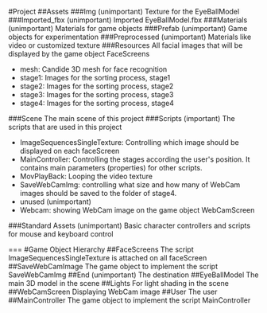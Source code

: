 #Project
##Assets
###Img (unimportant)
Texture for the EyeBallModel
###Imported_fbx (unimportant)
Imported EyeBallModel.fbx
###Materials (unimportant)
Materials for game objects
###Prefab (unimportant)
Game objects for experimentation
###Preprocessed (unimportant)
Materials like video or customized texture
###Resources
All facial images that will be displayed by the game object FaceScreens

* mesh: Candide 3D mesh for face recognition
* stage1: Images for the sorting process, stage1
* stage2: Images for the sorting process, stage2
* stage3: Images for the sorting process, stage3
* stage4: Images for the sorting process, stage4

###Scene
The main scene of this project
###Scripts (important)
The scripts that are used in this project

* ImageSequencesSingleTexture: Controlling which image should be displayed on each faceScreen
* MainController: Controlling the stages according the user's position. It contains main parameters (properties) for other scripts.
* MovPlayBack: Looping the video texture
* SaveWebCamImg: controlling what size and how many of WebCam images should be saved to the folder of stage4.
* unused (unimportant)
* Webcam: showing WebCam image on the game object WebCamScreen

###Standard Assets (unimportant)
Basic character controllers and scripts for mouse and keyboard control

===
#Game Object Hierarchy
##FaceScreens
The script ImageSequencesSingleTexture is attached on all faceScreen
##SaveWebCamImage
The game object to implement the script SaveWebCamImg
##End (unimportant)
The destination
##EyeBallModel
The main 3D model in the scene
##Lights
For light shading in the scene
##WebCamScreen
Displaying WebCam image
##User
The user
##MainController
The game object to implement the script MainController
  